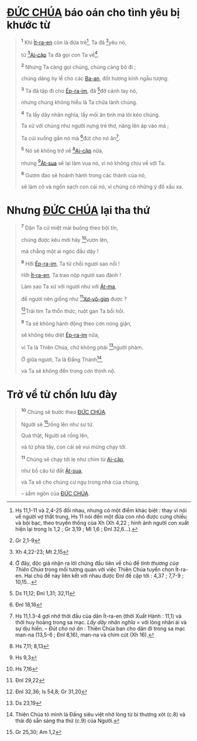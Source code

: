 # [ĐỨC CHÚA]() báo oán cho tình yêu bị khước từ

> <sup><b>1</b></sup> Khi [Ít-ra-en]() còn là đứa trẻ[^1-c66609b0-1770-4cc8-89b9-9c2a70736e2c], Ta đã [^1@-c66609b0-1770-4cc8-89b9-9c2a70736e2c]yêu nó,
>
> từ [^2@-c66609b0-1770-4cc8-89b9-9c2a70736e2c][Ai-cập]() Ta đã gọi con Ta về[^2-c66609b0-1770-4cc8-89b9-9c2a70736e2c].
>
> <sup><b>2</b></sup> Nhưng Ta càng gọi chúng, chúng càng bỏ đi ;
>
> chúng dâng hy lễ cho các [Ba-an](), đốt hương kính ngẫu tượng.
>
> <sup><b>3</b></sup> Ta đã tập đi cho [Ép-ra-im](), đã [^3@-c66609b0-1770-4cc8-89b9-9c2a70736e2c]đỡ cánh tay nó,
>
> nhưng chúng không hiểu là Ta chữa lành chúng.
>
> <sup><b>4</b></sup> Ta lấy dây nhân nghĩa, lấy mối ân tình mà lôi kéo chúng.
>
> Ta xử với chúng như người nựng trẻ thơ, nâng lên áp vào má ;
>
> Ta cúi xuống gần nó mà [^4@-c66609b0-1770-4cc8-89b9-9c2a70736e2c]đút cho nó ăn[^3-c66609b0-1770-4cc8-89b9-9c2a70736e2c].
>
> <sup><b>5</b></sup> Nó sẽ không trở về [^5@-c66609b0-1770-4cc8-89b9-9c2a70736e2c][Ai-cập]() nữa,
>
> nhưng [^6@-c66609b0-1770-4cc8-89b9-9c2a70736e2c][Át-sua]() sẽ lại làm vua nó, vì nó không chịu về với Ta.
>
> <sup><b>6</b></sup> Gươm đao sẽ hoành hành trong các thành của nó,
>
> sẽ làm cỏ và ngốn sạch con cái nó, vì chúng có những ý đồ xấu xa.

# Nhưng [ĐỨC CHÚA]() lại tha thứ

> <sup><b>7</b></sup> Dân Ta cứ miệt mài buông theo bội tín,
>
> chúng được kêu mời hãy [^7@-c66609b0-1770-4cc8-89b9-9c2a70736e2c]vươn lên,
>
> mà chẳng một ai ngóc đầu dậy !
>
> <sup><b>8</b></sup> Hỡi [Ép-ra-im](), Ta từ chối ngươi sao nổi !
>
> Hỡi [Ít-ra-en](), Ta trao nộp ngươi sao đành !
>
> Làm sao Ta xử với ngươi như với [Át-ma](),
>
> để ngươi nên giống như [^8@-c66609b0-1770-4cc8-89b9-9c2a70736e2c][Xơ-vô-gim]() được ?
>
> [^9@-c66609b0-1770-4cc8-89b9-9c2a70736e2c]Trái tim Ta thổn thức, ruột gan Ta bồi hồi.
>
> <sup><b>9</b></sup> Ta sẽ không hành động theo cơn nóng giận,
>
> sẽ không tiêu diệt [Ép-ra-im]() nữa,
>
> vì Ta là Thiên Chúa, chứ không phải [^10@-c66609b0-1770-4cc8-89b9-9c2a70736e2c]người phàm.
>
> Ở giữa ngươi, Ta là Đấng Thánh[^4-c66609b0-1770-4cc8-89b9-9c2a70736e2c],
>
> và Ta sẽ không đến trong cơn thịnh nộ.

# Trở về từ chốn lưu đày

> <sup><b>10</b></sup> Chúng sẽ bước theo [ĐỨC CHÚA]().
>
> Người sẽ [^11@-c66609b0-1770-4cc8-89b9-9c2a70736e2c]rống lên như sư tử.
>
> Quả thật, Người sẽ rống lên,
>
> và từ phía tây, con cái sẽ vui mừng chạy tới.
>
> <sup><b>11</b></sup> Chúng sẽ chạy tới lẹ như chim từ [Ai-cập](),
>
> như bồ câu từ đất [Át-sua](),
>
> và Ta sẽ cho chúng cư ngụ trong nhà của chúng,
>
> – sấm ngôn của [ĐỨC CHÚA]().

[^1-c66609b0-1770-4cc8-89b9-9c2a70736e2c]: Hs 11,1-11 và 2,4-25 đối nhau, nhưng có một điểm khác biệt : thay vì nói về người vợ thất trung, Hs 11 nói đến một đứa con nhỏ được cưng chiều và bội bạc, theo truyền thống của Xh (Xh 4,22 ; hình ảnh người con xuất hiện lại trong Is 1,2 ; Gr 3,19 ; Ml 1,6 ; Đnl 32,6...).
[^2-c66609b0-1770-4cc8-89b9-9c2a70736e2c]: Ở đây, độc giả nhận ra lời chứng đầu tiên về chủ đề *tình thương của Thiên Chúa* trong mối tương quan với việc Thiên Chúa tuyển chọn Ít-ra-en. Hai chủ đề này liên kết với nhau được Đnl đề cập tới : 4,37 ; 7,7-9 ; 10,15...
[^3-c66609b0-1770-4cc8-89b9-9c2a70736e2c]: Hs 11,1.3-4 gợi nhớ thời đầu của dân Ít-ra-en (thời Xuất Hành : 11,1) và thời huy hoàng trong sa mạc. *Lấy dây nhân nghĩa* = với lòng nhân ái và sự dịu hiền. – *Đút cho nó ăn* : Thiên Chúa ban cho dân đi trong sa mạc man-na (13,5-6 ; Đnl 8,16), man-na và chim cút (Xh 16).
[^4-c66609b0-1770-4cc8-89b9-9c2a70736e2c]: Thiên Chúa tỏ mình là Đấng siêu việt nhờ lòng từ bi thương xót (c.8) và thái độ sẵn sàng tha thứ (c.9) của Người.
[^1@-c66609b0-1770-4cc8-89b9-9c2a70736e2c]: Gr 2,1-9
[^2@-c66609b0-1770-4cc8-89b9-9c2a70736e2c]: Xh 4,22-23; Mt 2,15
[^3@-c66609b0-1770-4cc8-89b9-9c2a70736e2c]: Ds 11,12; Đnl 1,31; 32,11
[^4@-c66609b0-1770-4cc8-89b9-9c2a70736e2c]: Đnl 18,16
[^5@-c66609b0-1770-4cc8-89b9-9c2a70736e2c]: Hs 7,11; 8,13
[^6@-c66609b0-1770-4cc8-89b9-9c2a70736e2c]: Hs 9,3
[^7@-c66609b0-1770-4cc8-89b9-9c2a70736e2c]: Hs 7,16
[^8@-c66609b0-1770-4cc8-89b9-9c2a70736e2c]: Đnl 29,22
[^9@-c66609b0-1770-4cc8-89b9-9c2a70736e2c]: Đnl 32,36; Is 54,8; Gr 31,20
[^10@-c66609b0-1770-4cc8-89b9-9c2a70736e2c]: Ds 23,19
[^11@-c66609b0-1770-4cc8-89b9-9c2a70736e2c]: Gr 25,30; Am 1,2